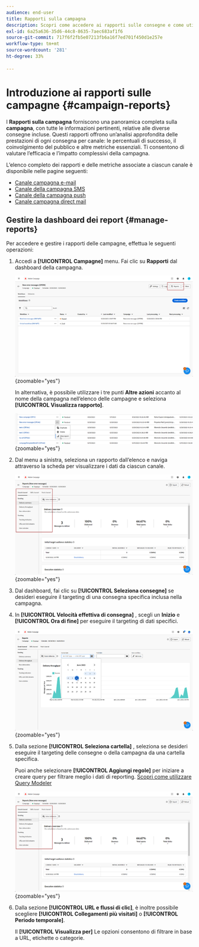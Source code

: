 ```yaml
---
audience: end-user
title: Rapporti sulla campagna
description: Scopri come accedere ai rapporti sulle consegne e come utilizzarli
exl-id: 6a25a636-35d6-44c8-8635-7aec683af1f6
source-git-commit: 717f6f2fb5e07213fb6a16f7ed701f450d1e257e
workflow-type: tm+mt
source-wordcount: '281'
ht-degree: 33%

---
```


# Introduzione ai rapporti sulle campagne {#campaign-reports}

<!-- CAN BE REMOVED___
>[!CONTEXTUALHELP]
>id="acw_campaign_reporting_sending"
>title="Reporting Sending"
>abstract="The Sending tab within your report provides in-depth insights into your visitors' interactions with your deliveries and any potential errors they may have encountered."

>[!CONTEXTUALHELP]
>id="acw_campaign_reporting_tracking"
>title="Reporting tracking"
>abstract="The Tracking tab within your report offers valuable data, including recipient behavior per link, breakdown of opens and clicks, as well as detailed information about the most frequently clicked URLs during a delivery."
-->

I **Rapporti sulla campagna** forniscono una panoramica completa sulla **campagna**, con tutte le informazioni pertinenti, relative alle diverse consegne incluse. Questi rapporti offrono un’analisi approfondita delle prestazioni di ogni consegna per canale: le percentuali di successo, il coinvolgimento del pubblico e altre metriche essenziali. Ti consentono di valutare l’efficacia e l’impatto complessivi della campagna.

L’elenco completo dei rapporti e delle metriche associate a ciascun canale è disponibile nelle pagine seguenti:

* [Canale campagna e-mail](campaign-reports-email.md)
* [Canale della campagna SMS](campaign-reports-sms.md)
* [Canale della campagna push](campaign-reports-push.md)
* [Canale campagna direct mail](campaign-reports-direct-mail.md)

## Gestire la dashboard dei report {#manage-reports}

Per accedere e gestire i rapporti delle campagne, effettua le seguenti operazioni:

1. Accedi a **[!UICONTROL Campagne]** menu. Fai clic su **Rapporti** dal dashboard della campagna.

   ![](assets/manage_campaign_report_2.png){zoomable=&quot;yes&quot;}

   In alternativa, è possibile utilizzare i tre punti **Altre azioni** accanto al nome della campagna nell’elenco delle campagne e seleziona **[!UICONTROL Visualizza rapporto]**.

   ![](assets/manage_campaign_report_1.png){zoomable=&quot;yes&quot;}

1. Dal menu a sinistra, seleziona un rapporto dall’elenco e naviga attraverso la scheda per visualizzare i dati da ciascun canale.

   ![](assets/manage_campaign_report_4.png){zoomable=&quot;yes&quot;}

1. Dal dashboard, fai clic su **[!UICONTROL Seleziona consegne]** se desideri eseguire il targeting di una consegna specifica inclusa nella campagna.

1. In **[!UICONTROL Velocità effettiva di consegna]** , scegli un **Inizio** e **[!UICONTROL Ora di fine]** per eseguire il targeting di dati specifici.

   ![](assets/manage_campaign_report_3.png){zoomable=&quot;yes&quot;}

1. Dalla sezione **[!UICONTROL Seleziona cartella]** , seleziona se desideri eseguire il targeting delle consegne o della campagna da una cartella specifica.

   Puoi anche selezionare **[!UICONTROL Aggiungi regole]** per iniziare a creare query per filtrare meglio i dati di reporting. [Scopri come utilizzare Query Modeler](../query/query-modeler-overview.md)

   ![](assets/manage_campaign_report_4.png){zoomable=&quot;yes&quot;}

1. Dalla sezione **[!UICONTROL URL e flussi di clic]**, è inoltre possibile scegliere **[!UICONTROL Collegamenti più visitati]** o **[!UICONTROL Periodo temporale]**.

   Il **[!UICONTROL Visualizza per]** Le opzioni consentono di filtrare in base a URL, etichette o categorie.
